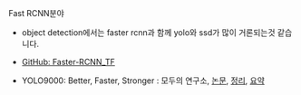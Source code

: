 Fast RCNN분야
- object detection에서는 faster rcnn과 함께 yolo와 ssd가 많이 거론되는것 같습니다.

- [GitHub: Faster-RCNN_TF](https://github.com/smallcorgi/Faster-RCNN_TF)

- YOLO9000: Better, Faster, Stronger : 모두의 연구소, [논문](https://arxiv.org/abs/1612.08242), [정리](http://www.modulabs.co.kr/DeepLAB_library/12796), [요약](https://www.facebook.com/groups/modulabs/permalink/1284949844903529/)
